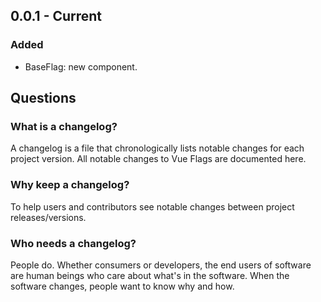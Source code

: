 ## 0.0.1 - Current

### Added

- BaseFlag: new component.

## Questions

### What is a changelog?

A changelog is a file that chronologically lists notable changes for each project version. All notable changes to Vue Flags are documented here.

### Why keep a changelog?

To help users and contributors see notable changes between project releases/versions.

### Who needs a changelog?

People do. Whether consumers or developers, the end users of software are human beings who care about what's in the software. When the software changes, people want to know why and how.
